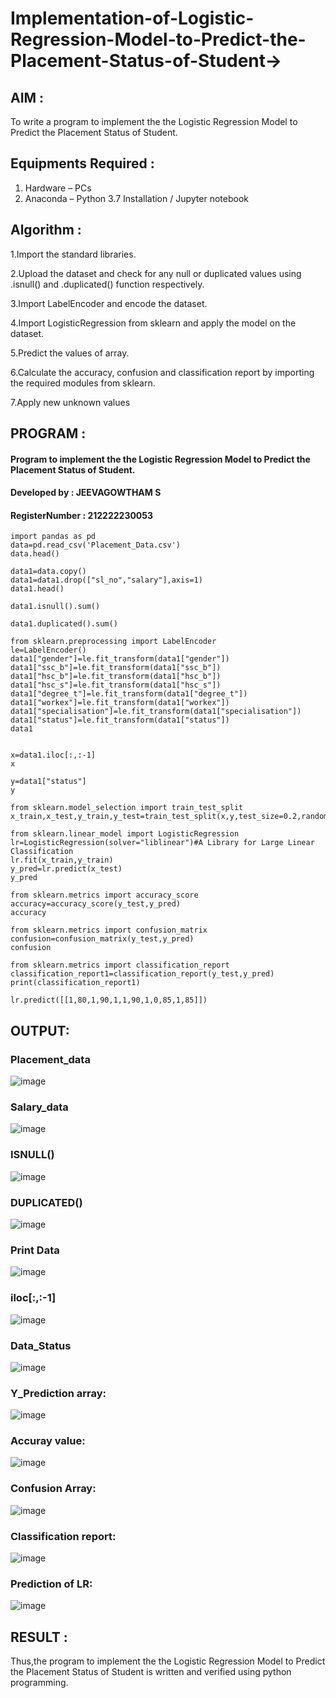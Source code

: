 # Implementation-of-Logistic-Regression-Model-to-Predict-the-Placement-Status-of-Student->

## AIM :
To write a program to implement the the Logistic Regression Model to Predict the Placement Status of Student.

## Equipments Required :
1. Hardware – PCs
2. Anaconda – Python 3.7 Installation / Jupyter notebook

## Algorithm :

1.Import the standard libraries.

2.Upload the dataset and check for any null or duplicated values using .isnull() and .duplicated() function respectively.

3.Import LabelEncoder and encode the dataset.

4.Import LogisticRegression from sklearn and apply the model on the dataset.

5.Predict the values of array.

6.Calculate the accuracy, confusion and classification report by importing the required modules from sklearn.

7.Apply new unknown values

## PROGRAM :
#### Program to implement the the Logistic Regression Model to Predict the Placement Status of Student.
#### Developed by : JEEVAGOWTHAM S
#### RegisterNumber : 212222230053
```
import pandas as pd
data=pd.read_csv('Placement_Data.csv')
data.head()

data1=data.copy()
data1=data1.drop(["sl_no","salary"],axis=1)
data1.head()

data1.isnull().sum()

data1.duplicated().sum()

from sklearn.preprocessing import LabelEncoder
le=LabelEncoder()
data1["gender"]=le.fit_transform(data1["gender"])
data1["ssc_b"]=le.fit_transform(data1["ssc_b"])
data1["hsc_b"]=le.fit_transform(data1["hsc_b"])
data1["hsc_s"]=le.fit_transform(data1["hsc_s"])
data1["degree_t"]=le.fit_transform(data1["degree_t"])
data1["workex"]=le.fit_transform(data1["workex"])
data1["specialisation"]=le.fit_transform(data1["specialisation"])
data1["status"]=le.fit_transform(data1["status"])
data1


x=data1.iloc[:,:-1]
x

y=data1["status"]
y

from sklearn.model_selection import train_test_split
x_train,x_test,y_train,y_test=train_test_split(x,y,test_size=0.2,random_state=0)

from sklearn.linear_model import LogisticRegression
lr=LogisticRegression(solver="liblinear")#A Library for Large Linear Classification
lr.fit(x_train,y_train)
y_pred=lr.predict(x_test)
y_pred

from sklearn.metrics import accuracy_score
accuracy=accuracy_score(y_test,y_pred)
accuracy

from sklearn.metrics import confusion_matrix
confusion=confusion_matrix(y_test,y_pred)
confusion

from sklearn.metrics import classification_report
classification_report1=classification_report(y_test,y_pred)
print(classification_report1)

lr.predict([[1,80,1,90,1,1,90,1,0,85,1,85]])
```
## OUTPUT:

### Placement_data
![image](https://github.com/JeevaGowtham-S/Implementation-of-Logistic-Regression-Model-to-Predict-the-Placement-Status-of-Student/assets/118042624/8cc95c47-7ec3-4b4f-890a-55272e905819)


### Salary_data
![image](https://github.com/JeevaGowtham-S/Implementation-of-Logistic-Regression-Model-to-Predict-the-Placement-Status-of-Student/assets/118042624/36da1533-e7d7-4b56-b125-a5ccf6b9efa3)


### ISNULL()
![image](https://github.com/JeevaGowtham-S/Implementation-of-Logistic-Regression-Model-to-Predict-the-Placement-Status-of-Student/assets/118042624/ed5e93f2-40b2-4cf9-a8b9-48cdb28d002f)



### DUPLICATED()
![image](https://github.com/JeevaGowtham-S/Implementation-of-Logistic-Regression-Model-to-Predict-the-Placement-Status-of-Student/assets/118042624/05e53e19-9659-4fce-8bfd-44a88b31bb07)


### Print Data
![image](https://github.com/JeevaGowtham-S/Implementation-of-Logistic-Regression-Model-to-Predict-the-Placement-Status-of-Student/assets/118042624/df46a9ff-bcd4-4785-a7ad-33ab848e848f)


### iloc[:,:-1]
![image](https://github.com/JeevaGowtham-S/Implementation-of-Logistic-Regression-Model-to-Predict-the-Placement-Status-of-Student/assets/118042624/2b588b75-5594-46f7-aafd-b3f471f9bd6b)


### Data_Status
![image](https://github.com/JeevaGowtham-S/Implementation-of-Logistic-Regression-Model-to-Predict-the-Placement-Status-of-Student/assets/118042624/6c3fa8c6-e710-479c-a158-6a34aa51c87f)


### Y_Prediction array:
![image](https://github.com/JeevaGowtham-S/Implementation-of-Logistic-Regression-Model-to-Predict-the-Placement-Status-of-Student/assets/118042624/fa84ff65-f2ca-4666-927c-c703f3cc1722)


### Accuray value:
![image](https://github.com/JeevaGowtham-S/Implementation-of-Logistic-Regression-Model-to-Predict-the-Placement-Status-of-Student/assets/118042624/b887da52-6250-4021-99a7-1a37117a6f30)


### Confusion Array:
![image](https://github.com/JeevaGowtham-S/Implementation-of-Logistic-Regression-Model-to-Predict-the-Placement-Status-of-Student/assets/118042624/1ee1084f-d4ef-4673-b8e4-18e7c05ae8a1)


### Classification report:
![image](https://github.com/JeevaGowtham-S/Implementation-of-Logistic-Regression-Model-to-Predict-the-Placement-Status-of-Student/assets/118042624/1305a565-45cb-48fa-954b-bbb0c48602c7)

### Prediction of LR:
![image](https://github.com/JeevaGowtham-S/Implementation-of-Logistic-Regression-Model-to-Predict-the-Placement-Status-of-Student/assets/118042624/efefb1d3-9da7-47d0-9a6f-354e89b9c106)



## RESULT :
Thus,the program to implement the the Logistic Regression Model to Predict the Placement Status of Student is written and verified using python programming.
